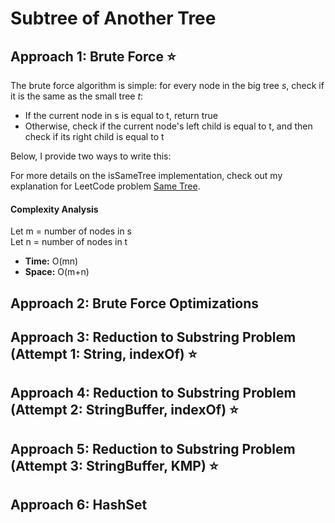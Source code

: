 # Subtree of Another Tree 

## Approach 1: Brute Force ⭐
The brute force algorithm is simple: for every node in the big tree _s_, check if it is the same as the small tree _t_:
- If the current node in s is equal to t, return true
- Otherwise, check if the current node's left child is equal to t, and then check if its right child is equal to t

Below, I provide two ways to write this:



For more details on the isSameTree implementation, check out my explanation for LeetCode problem [Same Tree](../0100_Same-Tree/Explanation.md).

#### Complexity Analysis
Let m = number of nodes in s  
Let n = number of nodes in t
- **Time:** O(mn)  
- **Space:** O(m+n)

## Approach 2: Brute Force Optimizations

## Approach 3: Reduction to Substring Problem (Attempt 1: String, indexOf) ⭐

## Approach 4: Reduction to Substring Problem (Attempt 2: StringBuffer, indexOf) ⭐

## Approach 5: Reduction to Substring Problem (Attempt 3: StringBuffer, KMP) ⭐

## Approach 6: HashSet
